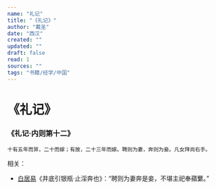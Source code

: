 ```yaml
---
name: "礼记"
title: "《礼记》"
author: "戴圣"
date: "西汉"
created: ""
updated: ""
draft: false
read: 1
sources: ""
tags: "书籍/经学/中国"
---
```


# 《礼记》

### 《礼记·内则第十二》

```
十有五年而笄，二十而嫁；有故，二十三年而嫁。聘则为妻，奔则为妾。凡女拜尚右手。
```

相关：
- [白居易](../wiki/白居易.md)《井底引银瓶·止淫奔也》：“聘则为妻奔是妾，不堪主祀奉蘋蘩。”

